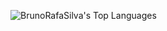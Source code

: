 ![BrunoRafaSilva's Top Languages](https://github-readme-stats.vercel.app/api/top-langs/?username=BrunoRafaSilva&theme=blueberry&show_icons=true&hide_border=false&layout=compact)

<!--
**BrunoRafaSilva/BrunoRafaSilva** is a ✨ _special_ ✨ repository because its `README.md` (this file) appears on your GitHub profile.

Here are some ideas to get you started:

- 🔭 I’m currently working on ...
- 🌱 I’m currently learning ...
- 👯 I’m looking to collaborate on ...
- 🤔 I’m looking for help with ...
- 💬 Ask me about ...
- 📫 How to reach me: ...
- 😄 Pronouns: ...
- ⚡ Fun fact: ...
-->
